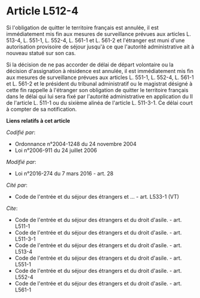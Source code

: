# Article L512-4

Si l'obligation de quitter le territoire français est annulée, il est immédiatement mis fin aux mesures de surveillance
prévues aux articles L. 513-4, 
L. 551-1, 
L. 552-4, L. 561-1 et L. 561-2 et l'étranger est muni d'une autorisation provisoire de séjour jusqu'à ce que l'autorité
administrative ait à nouveau statué sur son cas. 

Si la décision de ne pas accorder de délai de départ volontaire ou la décision d'assignation à résidence est annulée, il est
immédiatement mis fin aux mesures de surveillance prévues aux articles L. 551-1, L. 552-4, L. 561-1 et L. 561-2 et le
président du tribunal administratif ou le magistrat désigné à cette fin rappelle à l'étranger son obligation de quitter le
territoire français dans le délai qui lui sera fixé par l'autorité administrative en application du II de l'article L. 511-1
ou du sixième alinéa de l'article L. 511-3-1. Ce délai court à compter de sa notification.

**Liens relatifs à cet article**

_Codifié par_:

  - Ordonnance n°2004-1248 du 24 novembre 2004
  - Loi n°2006-911 du 24 juillet 2006

_Modifié par_:

  - Loi n°2016-274 du 7 mars 2016 - art. 28

_Cité par_:

  - Code de l'entrée et du séjour des étrangers et ... - art. L533-1 (VT)

_Cite_:

  - Code de l'entrée et du séjour des étrangers et du droit d'asile. - art. L511-1
  - Code de l'entrée et du séjour des étrangers et du droit d'asile. - art. L511-3-1
  - Code de l'entrée et du séjour des étrangers et du droit d'asile. - art. L513-4
  - Code de l'entrée et du séjour des étrangers et du droit d'asile. - art. L551-1
  - Code de l'entrée et du séjour des étrangers et du droit d'asile. - art. L552-4
  - Code de l'entrée et du séjour des étrangers et du droit d'asile. - art. L561-1
